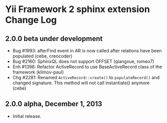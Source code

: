 Yii Framework 2 sphinx extension Change Log
===========================================

2.0.0 beta under development
----------------------------

- Bug #1993: afterFind event in AR is now called after relations have been populated (cebe, creocoder)
- Bug #2160: SphinxQL does not support OFFSET (qiangxue, romeo7)
- Enh #1398: Refactor ActiveRecord to use BaseActiveRecord class of the framework (klimov-paul)
- Chg #2281: Renamed `ActiveRecord::create()` to `populateRecord()` and changed signature. This method will not call instantiate() anymore (cebe)

2.0.0 alpha, December 1, 2013
-----------------------------

- Initial release.
